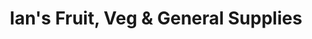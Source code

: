 ---
title: "Ian's Fruit, Veg & General Supplies"
url: /chipping-sodbury/ians-fruit-veg-and-general-supplies/
shop: greengrocer
---
